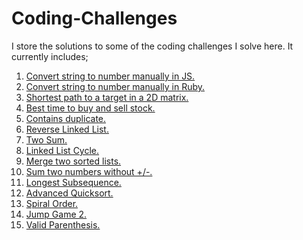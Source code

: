 # Coding-Challenges
I store the solutions to some of the coding challenges I solve here. It currently includes;
1) [Convert string to number manually in JS.](https://github.com/Tripple-A/Coding-Challenges/blob/master/stringToInteger.js)
1) [Convert string to number manually in Ruby.](https://github.com/Tripple-A/Coding-Challenges/blob/master/stringToInteger.rb)
2) [Shortest path to a target in a 2D matrix.](https://github.com/Tripple-A/Coding-Challenges/blob/master/shortest_path.rb)
3) [Best time to buy and sell stock.](https://github.com/Tripple-A/Coding-Challenges/blob/master/best_time_to_buy_and_sell_stock.rb)
4) [Contains duplicate.](https://github.com/Tripple-A/Coding-Challenges/blob/master/contains_duplicate.rb)
5) [Reverse Linked List.](https://github.com/Tripple-A/Coding-Challenges/blob/master/reverse_linked_list.rb)
6) [Two Sum.](https://github.com/Tripple-A/Coding-Challenges/blob/master/two_sum.rb)
7) [Linked List Cycle.](https://github.com/Tripple-A/Coding-Challenges/blob/master/linked_list_cycle.rb)
8) [Merge two sorted lists.](https://github.com/Tripple-A/Coding-Challenges/blob/master/merge_two_sorted_lists.rb)
9) [Sum two numbers without +/-.](https://github.com/Tripple-A/Coding-Challenges/blob/master/sum_two_numbers.rb)
10) [Longest Subsequence.](https://github.com/Tripple-A/Coding-Challenges/blob/master/longest_subsequence.rb)
11) [Advanced Quicksort.](https://github.com/Tripple-A/Coding-Challenges/blob/master/advancedSort.js)
12) [Spiral Order.](https://github.com/Tripple-A/Coding-Challenges/blob/master/spiral_order.rb)
13) [Jump Game 2.](https://github.com/Tripple-A/Coding-Challenges/blob/master/jump_game2.rb)
14) [Valid Parenthesis.](https://github.com/Tripple-A/Coding-Challenges/blob/master/valid_parenthesis.rb)
